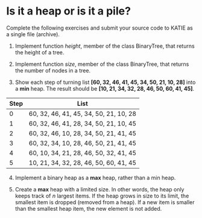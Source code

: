 # Is it a heap or is it a pile?

Complete the following exercises and submit your source code to KATIE as a single file (archive).

1. Implement function *height*, member of the class BinaryTree, that returns the height of a tree.

2. Implement function *size*, member of the class BinaryTree, that returns the number of nodes in a tree.

3. Show each step of turning list **[60, 32, 46, 41, 45, 34, 50, 21, 10, 28]** into a **min** heap. The result should be **[10, 21, 34, 32, 28, 46, 50, 60, 41, 45]**.

Step | List
---|---
0 | 60, 32, 46, 41, 45, 34, 50, 21, 10, 28
1 | 60, 32, 46, 41, 28, 34, 50, 21, 10, 45
2 | 60, 32, 46, 10, 28, 34, 50, 21, 41, 45
3 | 60, 32, 34, 10, 28, 46, 50, 21, 41, 45
4 | 60, 10, 34, 21, 28, 46, 50, 32, 41, 45
5 | 10, 21, 34, 32, 28, 46, 50, 60, 41, 45


4. Implement a binary heap as a **max** heap, rather than a min heap.

5. Create a **max** heap with a limited size. In other words, the heap only keeps track of *n* largest items. If the heap grows in size to its limit, the smallest item is dropped (removed from a heap). If a new item is smaller than the smallest heap item, the new element is not added.
